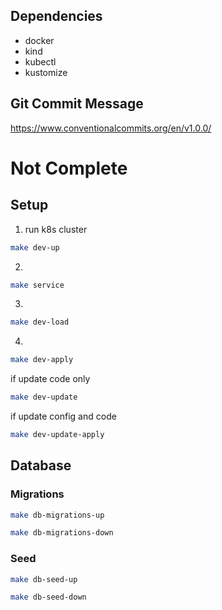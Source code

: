 ## Dependencies
- docker
- kind 
- kubectl
- kustomize

## Git Commit Message
https://www.conventionalcommits.org/en/v1.0.0/

# Not Complete
## Setup
1. run k8s cluster
```sh
make dev-up
```
2. 
```sh
make service
```
3. 
```sh
make dev-load
```
4. 
```sh
make dev-apply
```

if update code only
```sh
make dev-update
```
if update config and code
```sh
make dev-update-apply
```

## Database

### Migrations
```sh
make db-migrations-up

make db-migrations-down
```

### Seed
```sh
make db-seed-up

make db-seed-down
```